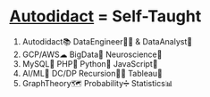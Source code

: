 # **[Autodidact](https://en.wikipedia.org/wiki/Autodidacticism) = Self-Taught**
1. Autodidact📚 DataEngineer💪🤓 & DataAnalyst🧐  
2. GCP/AWS☁ BigData🚀 Neuroscience🧠 
3. MySQL🐬 PHP🐘 Python🐍 JavaScript🤟 
4. AI/ML🤖 DC/DP Recursion👩‍💻 Tableau🎨 
5. GraphTheory🗺 Probability➗ Statistics📊
